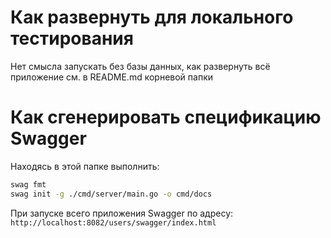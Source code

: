 # Как развернуть для локального тестирования
Нет смысла запускать без базы данных, как развернуть всё приложение см. в README.md корневой папки
# Как сгенерировать спецификацию Swagger
Находясь в этой папке выполнить:
```bash
swag fmt
swag init -g ./cmd/server/main.go -o cmd/docs
```
При запуске всего приложения Swagger по адресу: `http://localhost:8082/users/swagger/index.html`
